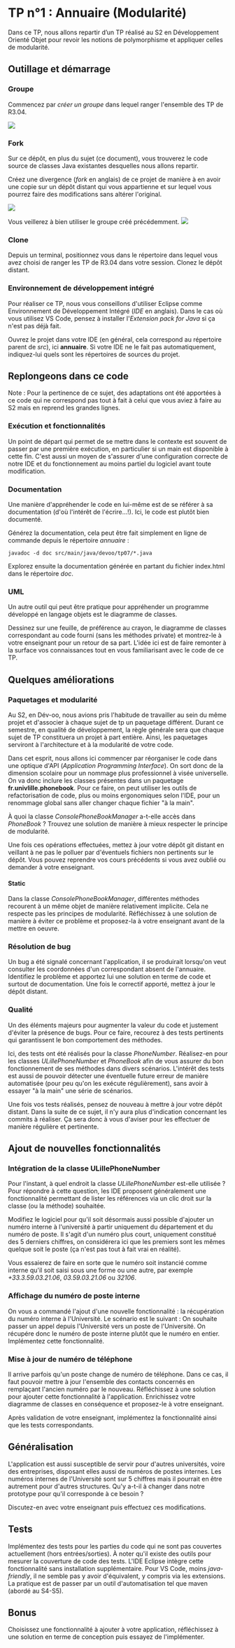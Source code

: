# TP n°1 : Annuaire (Modularité)

Dans ce TP, nous allons repartir d’un TP réalisé au S2 en Développement Orienté Objet pour revoir les notions de polymorphisme et appliquer celles de modularité.

## Outillage et démarrage

### Groupe

Commencez par *créer un groupe* dans lequel ranger l'ensemble des TP de R3.04.

<a>![](img/group.png)</a>


### Fork

Sur ce dépôt, en plus du sujet (ce document), vous trouverez le code source de classes Java existantes desquelles nous allons repartir.

Créez une divergence (*fork* en anglais) de ce projet de manière à en avoir une copie sur un dépôt distant qui vous appartienne et sur lequel vous pourrez faire des modifications sans altérer l'original. 

<a>![](img/fork.png)</a>

Vous veillerez à bien utiliser le groupe créé précédemment.
<a>![](img/espace_nom.png)</a>

### Clone

Depuis un terminal, positionnez vous dans le répertoire dans lequel vous avez choisi de ranger les TP de R3.04 dans votre session. Clonez le dépôt distant.

### Environnement de développement intégré

Pour réaliser ce TP, nous vous conseillons d'utiliser Eclipse comme Environnement de Développement Intégré (*IDE* en anglais).
Dans le cas où vous utilisez VS Code, pensez à installer l'*Extension pack for Java* si ça n'est pas déjà fait.

Ouvrez le projet dans votre IDE (en général, cela correspond au répertoire parent de *src*), ici **annuaire**. Si votre IDE ne le fait pas automatiquement, indiquez-lui quels sont les répertoires de sources du projet.

## Replongeons dans ce code

Note : Pour la pertinence de ce sujet, des adaptations ont été apportées à ce code qui ne correspond pas tout à fait à celui que vous aviez à faire au S2 mais en reprend les grandes lignes.

### Exécution et fonctionnalités

Un point de départ qui permet de se mettre dans le contexte est souvent de passer par une première exécution, en particulier si un main est disponible à cette fin. C'est aussi un moyen de s'assurer d'une configuration correcte de notre IDE et du fonctionnement au moins partiel du logiciel avant toute modification. 

### Documentation

Une manière d'appréhender le code en lui-même est de se référer à sa documentation (d'où l'intérêt de l'écrire...!). Ici, le code est plutôt bien documenté. 

Générez la documentation, cela peut être fait simplement en ligne de commande depuis le répertoire *annuaire* :

```
javadoc -d doc src/main/java/devoo/tp07/*.java
```

Explorez ensuite la documentation générée en partant du fichier index.html dans le répertoire *doc*.

### UML

Un autre outil qui peut être pratique pour appréhender un programme développé en langage objets est le diagramme de classes.

Dessinez sur une feuille, de préférence au crayon, le diagramme de classes correspondant au code fourni (sans les méthodes private) et montrez-le à votre enseignant pour un retour de sa part. L'idée ici est de faire remonter à la surface vos connaissances tout en vous familiarisant avec le code de ce TP.  

## Quelques améliorations

### Paquetages et modularité

Au S2, en Dév-oo, nous avions pris l'habitude de travailler au sein du même projet et d'associer à chaque sujet de tp un paquetage différent. Durant ce semestre, en qualité de développement, la règle générale sera que chaque sujet de TP constituera un projet à part entière. Ainsi, les paquetages serviront à l'architecture et à la modularité de votre code.

Dans cet esprit, nous allons ici commencer par réorganiser le code dans une optique d'API (*Application Programming Interface*). On sort donc de la dimension scolaire pour un nommage plus professionnel à visée universelle. On va donc inclure les classes présentes dans un paquetage **fr.univlille.phonebook**. Pour ce faire, on peut utiliser les outils de refactorisation de code, plus ou moins ergonomiques selon l'IDE, pour un renommage global sans aller changer chaque fichier "à la main".

À quoi la classe *ConsolePhoneBookManager* a-t-elle accès dans *PhoneBook* ?
Trouvez une solution de manière à mieux respecter le principe de modularité.

Une fois ces opérations effectuées, mettez à jour votre dépôt git distant en veillant à ne pas le polluer par d'éventuels fichiers non pertinents sur le dépôt. Vous pouvez reprendre vos cours précédents si vous avez oublié ou demander à votre enseignant.

#### Static

Dans la classe *ConsolePhoneBookManager*, différentes méthodes recourent à un même objet de manière relativement implicite. Cela ne respecte pas les principes de modularité. Réfléchissez à une solution de manière à éviter ce problème et proposez-la à votre enseignant avant de la mettre en oeuvre.

### Résolution de bug

Un bug a été signalé concernant l'application, il se produirait lorsqu'on veut consulter les coordonnées d'un correspondant absent de l'annuaire. Identifiez le problème et apportez lui une solution en terme de code et surtout de documentation. Une fois le correctif apporté, mettez à jour le dépôt distant.

### Qualité

Un des éléments majeurs pour augmenter la valeur du code et justement d'éviter la présence de bugs. Pour ce faire, recourez à des tests pertinents qui garantissent le bon comportement des méthodes.

Ici, des tests ont été réalisés pour la classe *PhoneNumber*. Réalisez-en pour les classes *ULillePhoneNumber* et *PhoneBook* afin de vous assurer du bon fonctionnement de ses méthodes dans divers scénarios. L'intérêt des tests est aussi de pouvoir détecter une éventuelle future erreur de manière automatisée (pour peu qu'on les exécute régulièrement), sans avoir à essayer "à la main" une série de scénarios.

Une fois vos tests réalisés, pensez de nouveau à mettre à jour votre dépôt distant. 
Dans la suite de ce sujet, il n'y aura plus d'indication concernant les commits à réaliser. Ça sera donc à vous d'aviser pour les effectuer de manière régulière et pertinente.

## Ajout de nouvelles fonctionnalités

### Intégration de la classe ULillePhoneNumber

Pour l'instant, à quel endroit la classe *ULillePhoneNumber* est-elle utilisée ? 
Pour répondre à cette question, les IDE proposent généralement une fonctionnalité permettant de lister les références via un clic droit sur la classe (ou la méthode) souhaitée.

Modifiez le logiciel pour qu'il soit désormais aussi possible d'ajouter un numéro interne à l'université à partir uniquement du département et du numéro de poste. Il s'agit d'un numéro plus court, uniquement constitué des 5 derniers chiffres, on considérera ici que les premiers sont les mêmes quelque soit le poste (ça n'est pas tout à fait vrai en réalité). 

Vous essaierez de faire en sorte que le numéro soit instancié comme interne qu'il soit saisi sous une forme ou une autre, par exemple *+33.3.59.03.21.06*, *03.59.03.21.06* ou *32106*.


### Affichage du numéro de poste interne

On vous a commandé l'ajout d'une nouvelle fonctionnalité : la récupération du numéro interne à l'Université.
Le scénario est le suivant : 
On souhaite passer un appel depuis l'Université vers un poste de l'Université. On récupére donc le numéro de poste interne plutôt que le numéro en entier. 
Implémentez cette fonctionnalité.

### Mise à jour de numéro de téléphone

Il arrive parfois qu'un poste change de numéro de téléphone. Dans ce cas, il faut pouvoir mettre à jour l'ensemble des contacts concernés en remplaçant l'ancien numéro par le nouveau. Réfléchissez à une solution pour ajouter cette fonctionnalité à l'application. Enrichissez votre diagramme de classes en conséquence et proposez-le à votre enseignant.

Après validation de votre enseignant, implémentez la fonctionnalité ainsi que les tests correspondants.


## Généralisation

L'application est aussi susceptible de servir pour d'autres universités, voire des entreprises, disposant elles aussi de numéros de postes internes. Les numéros internes de l'Université sont sur 5 chiffres mais il pourrait en être autrement pour d'autres structures. Qu'y a-t-il à changer dans notre prototype pour qu'il corresponde à ce besoin ?


Discutez-en avec votre enseignant puis effectuez ces modifications.

## Tests 

Implémentez des tests pour les parties du code qui ne sont pas couvertes actuellement (hors entrées/sorties). À noter qu'il existe des outils pour mesurer la couverture de code des tests. L'IDE Eclipse intègre cette fonctionnalité sans installation supplémentaire. Pour VS Code, moins *java-friendly*, il ne semble pas y avoir d'équivalent, y compris via les extensions. La pratique est de passer par un outil d'automatisation tel que maven (abordé au S4-S5). 

## Bonus

Choisissez une fonctionnalité à ajouter à votre application, réfléchissez à une solution en terme de conception puis essayez de l'implémenter.
